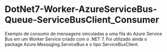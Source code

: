 # DotNet7-Worker-AzureServiceBus-Queue-ServiceBusClient_Consumer
Exemplo de consumo de mensagens vinculadas a uma fila do Azure Service Bus em um Worker Service criado com o .NET 7. Foi utilizado ainda o package Azure.Messaging.ServiceBus e o tipo ServiceBusClient.
